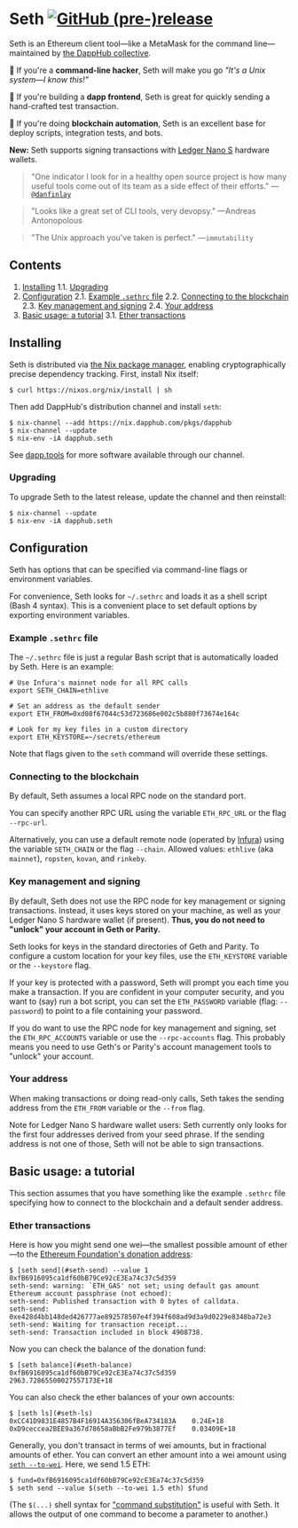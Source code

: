 Seth [![GitHub (pre-)release](https://img.shields.io/github/release/dapphub/seth/all.svg)](https://github.com/dapphub/seth/releases)
========================================================================

Seth is an Ethereum client tool—like a MetaMask for the command
line—maintained by [the DappHub collective].

:older_woman: If you're a **command-line hacker**, Seth will make you
go *"It's a Unix system—I know this!"*

:wrench: If you're building a **dapp frontend**, Seth is great for
quickly sending a hand-crafted test transaction.

:fax: If you're doing **blockchain automation**, Seth is an excellent
base for deploy scripts, integration tests, and bots.

**New:** Seth supports signing transactions with [Ledger Nano S]
hardware wallets.

> "One indicator I look for in a healthy open source project is how
  many useful tools come out of its team as a side effect of their
  efforts."
  —[`@danfinlay`](https://twitter.com/danfinlay/status/942909341044162560])

> "Looks like a great set of CLI tools, very devopsy." —Andreas Antonopolous

> "The Unix approach you've taken is perfect." —`immutability`

Contents
------------------------------------------------------------------------

1. [Installing](#installing)
1.1. [Upgrading](#upgrading)
2. [Configuration](#configuration)
2.1. [Example `.sethrc` file](#example-sethrc-file)
2.2. [Connecting to the blockchain](#connecting-to-the-blockchain)
2.3. [Key management and signing](#key-management-and-signing)
2.4. [Your address](#your-address)
3. [Basic usage: a tutorial](#basic-usage-a-tutorial)
3.1. [Ether transactions](#ether-transactions)

Installing
------------------------------------------------------------------------

Seth is distributed via [the Nix package manager], enabling
cryptographically precise dependency tracking.  First, install Nix
itself:

    $ curl https://nixos.org/nix/install | sh

Then add DappHub's distribution channel and install `seth`:

    $ nix-channel --add https://nix.dapphub.com/pkgs/dapphub
    $ nix-channel --update
    $ nix-env -iA dapphub.seth

See [dapp.tools](https://dapp.tools) for more software available
through our channel.

### Upgrading

To upgrade Seth to the latest release, update the channel and then
reinstall:

    $ nix-channel --update
    $ nix-env -iA dapphub.seth


Configuration
------------------------------------------------------------------------

Seth has options that can be specified via command-line flags
or environment variables.

For convenience, Seth looks for `~/.sethrc` and loads it as a shell
script (Bash 4 syntax).  This is a convenient place to set default
options by exporting environment variables.

### Example `.sethrc` file

The `~/.sethrc` file is just a regular Bash script that is
automatically loaded by Seth.  Here is an example:

    # Use Infura's mainnet node for all RPC calls
    export SETH_CHAIN=ethlive

    # Set an address as the default sender
    export ETH_FROM=0xd08f67044c53d723686e002c5b880f73674e164c

    # Look for my key files in a custom directory
    export ETH_KEYSTORE=~/secrets/ethereum

Note that flags given to the `seth` command will override
these settings.

### Connecting to the blockchain

By default, Seth assumes a local RPC node on the standard port.

You can specify another RPC URL using the variable `ETH_RPC_URL`
or the flag `--rpc-url`.

Alternatively, you can use a default remote node (operated by
[Infura]) using the variable `SETH_CHAIN` or the flag `--chain`.
Allowed values: `ethlive` (aka `mainnet`), `ropsten`, `kovan`, and
`rinkeby`.

### Key management and signing

By default, Seth does not use the RPC node for key management or
signing transactions.  Instead, it uses keys stored on your machine,
as well as your Ledger Nano S hardware wallet (if present).  **Thus,
you do not need to "unlock" your account in Geth or Parity.**

Seth looks for keys in the standard directories of Geth and Parity.
To configure a custom location for your key files, use the
`ETH_KEYSTORE` variable or the `--keystore` flag.

If your key is protected with a password, Seth will prompt you each
time you make a transaction.  If you are confident in your computer
security, and you want to (say) run a bot script, you can set the
`ETH_PASSWORD` variable (flag: `--password`) to point to a file
containing your password.

If you do want to use the RPC node for key management and signing, set
the `ETH_RPC_ACCOUNTS` variable or use the `--rpc-accounts` flag.
This probably means you need to use Geth's or Parity's account
management tools to "unlock" your account.

### Your address

When making transactions or doing read-only calls, Seth takes the
sending address from the `ETH_FROM` variable or the `--from` flag.

Note for Ledger Nano S hardware wallet users: Seth currently only
looks for the first four addresses derived from your seed phrase.
If the sending address is not one of those, Seth will not be able
to sign transactions.


Basic usage: a tutorial
------------------------------------------------------------------------

This section assumes that you have something like the example
`.sethrc` file specifying how to connect to the blockchain
and a default sender address.

### Ether transactions

Here is how you might send one wei—the smallest possible amount of
ether—to the [Ethereum Foundation's donation address]:

    $ [seth send](#seth-send) --value 1 0xfB6916095ca1df60bB79Ce92cE3Ea74c37c5d359
    seth-send: warning: `ETH_GAS' not set; using default gas amount
    Ethereum account passphrase (not echoed):
    seth-send: Published transaction with 0 bytes of calldata.
    seth-send: 0xe428d4bb148ded426777ae892578507e4f394f608ad9d3a9d0229e8348ba72e3
    seth-send: Waiting for transaction receipt...
    seth-send: Transaction included in block 4908738.

Now you can check the balance of the donation fund:

    $ [seth balance](#seth-balance) 0xfB6916095ca1df60bB79Ce92cE3Ea74c37c5d359
    2963.72865500027557173E+18

You can also check the ether balances of your own accounts:

    $ [seth ls](#seth-ls)
    0xCC41D9831E4857B4F16914A356306fBeA734183A    0.24E+18
    0xD9ceccea2BEE9a367d78658aBbB2Fe979b3877Ef    0.03409E+18

Generally, you don't transact in terms of wei amounts, but in
fractional amounts of ether.  You can convert an ether amount into a
wei amount using [`seth --to-wei`](#seth-to-wei).  Here, we send 1.5
ETH:

    $ fund=0xfB6916095ca1df60bB79Ce92cE3Ea74c37c5d359
    $ seth send --value $(seth --to-wei 1.5 eth) $fund

(The `$(...)` shell syntax for ["command substitution"] is useful with
Seth.  It allows the output of one command to become a parameter
to another.)



[the DappHub collective]: https://dapphub.com
[Ledger Nano S]: https://www.ledgerwallet.com/products/ledger-nano-s
[Infura]: https://infura.io
["command substitution"]: https://www.gnu.org/software/bash/manual/html_node/Command-Substitution.html
[Ethereum Foundation's donation address]: https://www.ethereum.org/donate
[the Nix package manager]: https://nixos.org/nix
